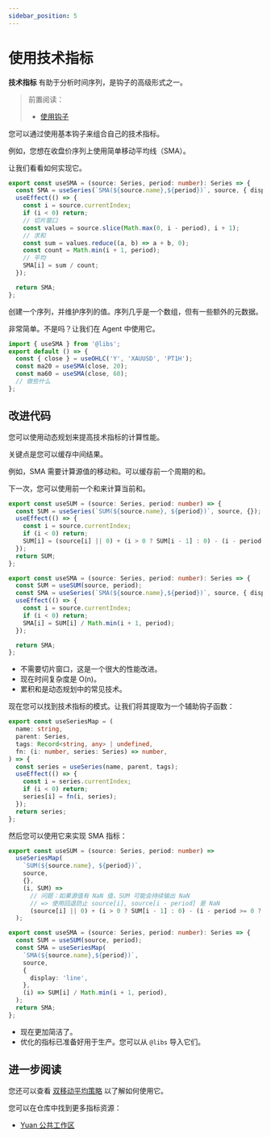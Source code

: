 ```yaml
---
sidebar_position: 5
---
```


# 使用技术指标

**技术指标** 有助于分析时间序列，是钩子的高级形式之一。

> 前置阅读：
>
> - [使用钩子](./using-hooks)

您可以通过使用基本钩子来组合自己的技术指标。

例如，您想在收盘价序列上使用简单移动平均线（SMA）。

让我们看看如何实现它。

```ts
export const useSMA = (source: Series, period: number): Series => {
  const SMA = useSeries(`SMA(${source.name},${period})`, source, { display: 'line' });
  useEffect(() => {
    const i = source.currentIndex;
    if (i < 0) return;
    // 切片窗口
    const values = source.slice(Math.max(0, i - period), i + 1);
    // 求和
    const sum = values.reduce((a, b) => a + b, 0);
    const count = Math.min(i + 1, period);
    // 平均
    SMA[i] = sum / count;
  });

  return SMA;
};
```

创建一个序列，并维护序列的值。序列几乎是一个数组，但有一些额外的元数据。

非常简单。不是吗？让我们在 Agent 中使用它。

```ts
import { useSMA } from '@libs';
export default () => {
  const { close } = useOHLC('Y', 'XAUUSD', 'PT1H');
  const ma20 = useSMA(close, 20);
  const ma60 = useSMA(close, 60);
  // 做些什么
};
```

## 改进代码

您可以使用动态规划来提高技术指标的计算性能。

关键点是您可以缓存中间结果。

例如，SMA 需要计算源值的移动和。可以缓存前一个周期的和。

下一次，您可以使用前一个和来计算当前和。

```ts
export const useSUM = (source: Series, period: number) => {
  const SUM = useSeries(`SUM(${source.name}, ${period})`, source, {});
  useEffect(() => {
    const i = source.currentIndex;
    if (i < 0) return;
    SUM[i] = (source[i] || 0) + (i > 0 ? SUM[i - 1] : 0) - (i - period >= 0 ? source[i - period] || 0 : 0);
  });
  return SUM;
};

export const useSMA = (source: Series, period: number): Series => {
  const SUM = useSUM(source, period);
  const SMA = useSeries(`SMA(${source.name},${period})`, source, { display: 'line' });
  useEffect(() => {
    const i = source.currentIndex;
    if (i < 0) return;
    SMA[i] = SUM[i] / Math.min(i + 1, period);
  });

  return SMA;
};
```

- 不需要切片窗口，这是一个很大的性能改进。
- 现在时间复杂度是 O(n)。
- 累积和是动态规划中的常见技术。

现在您可以找到技术指标的模式。让我们将其提取为一个辅助钩子函数：

```ts
export const useSeriesMap = (
  name: string,
  parent: Series,
  tags: Record<string, any> | undefined,
  fn: (i: number, series: Series) => number,
) => {
  const series = useSeries(name, parent, tags);
  useEffect(() => {
    const i = series.currentIndex;
    if (i < 0) return;
    series[i] = fn(i, series);
  });
  return series;
};
```

然后您可以使用它来实现 SMA 指标：

```ts
export const useSUM = (source: Series, period: number) =>
  useSeriesMap(
    `SUM(${source.name}, ${period})`,
    source,
    {},
    (i, SUM) =>
      // 问题：如果源值有 NaN 值，SUM 可能会持续输出 NaN
      // => 使用回退防止 source[i], source[i - period] 是 NaN
      (source[i] || 0) + (i > 0 ? SUM[i - 1] : 0) - (i - period >= 0 ? source[i - period] || 0 : 0),
  );

export const useSMA = (source: Series, period: number): Series => {
  const SUM = useSUM(source, period);
  const SMA = useSeriesMap(
    `SMA(${source.name},${period})`,
    source,
    {
      display: 'line',
    },
    (i) => SUM[i] / Math.min(i + 1, period),
  );
  return SMA;
};
```

- 现在更加简洁了。
- 优化的指标已准备好用于生产。您可以从 `@libs` 导入它们。

## 进一步阅读

您还可以查看 [双移动平均策略](https://github.com/No-Trade-No-Life/Yuan-Public-Workspace/blob/main/%40models/double-ma.ts) 以了解如何使用它。

您可以在仓库中找到更多指标资源：

- [Yuan 公共工作区](https://github.com/No-Trade-No-Life/Yuan-Public-Workspace)
